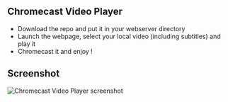 Chromecast Video Player
-----------------------
   - Download the repo and put it in your webserver directory
   - Launch the webpage, select your local video (including subtitles) and play it
   - Chromecast it and enjoy !

Screenshot
----------
![Chromecast Video Player screenshot](https://raw.github.com/ravikiranj/chromecast-player/master/chromecast-player-screenshot.png)
